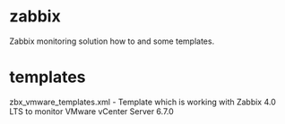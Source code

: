 # zabbix
Zabbix monitoring solution how to and some templates.

# templates

zbx_vmware_templates.xml - Template which is working with Zabbix 4.0 LTS to monitor VMware vCenter Server 6.7.0
